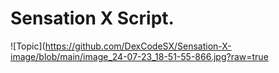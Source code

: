 # Sensation X Script.
![Topic](https://github.com/DexCodeSX/Sensation-X-image/blob/main/image_24-07-23_18-51-55-866.jpg?raw=true
